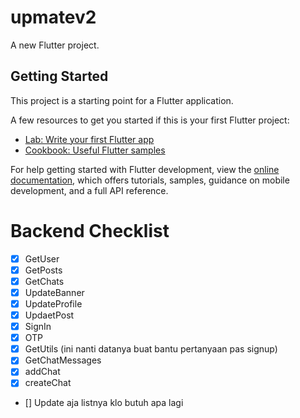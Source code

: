 # upmatev2

A new Flutter project.

## Getting Started

This project is a starting point for a Flutter application.

A few resources to get you started if this is your first Flutter project:

- [Lab: Write your first Flutter app](https://docs.flutter.dev/get-started/codelab)
- [Cookbook: Useful Flutter samples](https://docs.flutter.dev/cookbook)

For help getting started with Flutter development, view the
[online documentation](https://docs.flutter.dev/), which offers tutorials,
samples, guidance on mobile development, and a full API reference.


# Backend Checklist
- [x]  GetUser
- [x]  GetPosts
- [x]  GetChats
- [x]  UpdateBanner
- [x]  UpdateProfile
- [x]  UpdaetPost
- [x]  SignIn
- [x]  OTP
- [x]  GetUtils (ini nanti datanya buat bantu pertanyaan pas signup)
- [x]  GetChatMessages
- [x]  addChat
- [x]  createChat
- []   Update aja listnya klo butuh apa lagi
